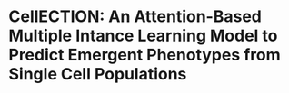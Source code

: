 # CellECTION: An Attention-Based Multiple Intance Learning Model to Predict Emergent Phenotypes from Single Cell Populations
